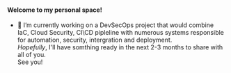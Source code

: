 #### Welcome to my personal space!


- 🔭 I’m currently working on a DevSecOps project that would combine IaC, Cloud Security, CI\CD pipleline with numerous systems responsible for automation, security, intergration and deployment. <br />
*Hopefully*, I'll have somthing ready in the next 2-3 months to share with all of you. <br />
See you!

